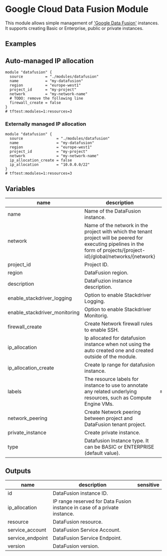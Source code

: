 # Google Cloud Data Fusion Module

This module allows simple management of ['Google Data Fusion'](https://cloud.google.com/data-fusion) instances. It supports creating Basic or Enterprise, public or private instances.

## Examples

## Auto-managed IP allocation

```hcl
module "datafusion" {
  source          = "./modules/datafusion"
  name            = "my-datafusion"
  region          = "europe-west1"
  project_id      = "my-project"
  network         = "my-network-name"
  # TODO: remove the following line
  firewall_create = false
}
# tftest:modules=1:resources=3
```

### Externally managed IP allocation

```hcl
module "datafusion" {
  source               = "./modules/datafusion"
  name                 = "my-datafusion"
  region               = "europe-west1"
  project_id           = "my-project"
  network              = "my-network-name"
  ip_allocation_create = false
  ip_allocation        = "10.0.0.0/22"
}
# tftest:modules=1:resources=3
```


<!-- BEGIN TFDOC -->

## Variables

| name | description | type | required | default |
|---|---|:---:|:---:|:---:|
| name | Name of the DataFusion instance. | <code>string</code> | ✓ |  |
| network | Name of the network in the project with which the tenant project will be peered for executing pipelines in the form of projects/{project-id}/global/networks/{network} | <code>string</code> | ✓ |  |
| project_id | Project ID. | <code>string</code> | ✓ |  |
| region | DataFusion region. | <code>string</code> | ✓ |  |
| description | DataFuzion instance description. | <code>string</code> |  | <code>&#34;Terraform managed.&#34;</code> |
| enable_stackdriver_logging | Option to enable Stackdriver Logging. | <code>bool</code> |  | <code>false</code> |
| enable_stackdriver_monitoring | Option to enable Stackdriver Monitorig. | <code>bool</code> |  | <code>false</code> |
| firewall_create | Create Network firewall rules to enable SSH. | <code>bool</code> |  | <code>true</code> |
| ip_allocation | Ip allocated for datafusion instance when not using the auto created one and created outside of the module. | <code>string</code> |  | <code>null</code> |
| ip_allocation_create | Create Ip range for datafusion instance. | <code>bool</code> |  | <code>true</code> |
| labels | The resource labels for instance to use to annotate any related underlying resources, such as Compute Engine VMs. | <code>map&#40;string&#41;</code> |  | <code>&#123;&#125;</code> |
| network_peering | Create Network peering between project and DataFusion tenant project. | <code>bool</code> |  | <code>true</code> |
| private_instance | Create private instance. | <code>bool</code> |  | <code>true</code> |
| type | Datafusion Instance type. It can be BASIC or ENTERPRISE (default value). | <code>string</code> |  | <code>&#34;ENTERPRISE&#34;</code> |

## Outputs

| name | description | sensitive |
|---|---|:---:|
| id | DataFusion instance ID. |  |
| ip_allocation | IP range reserved for Data Fusion instance in case of a private instance. |  |
| resource | DataFusion resource. |  |
| service_account | DataFusion Service Account. |  |
| service_endpoint | DataFusion Service Endpoint. |  |
| version | DataFusion version. |  |

<!-- END TFDOC -->

